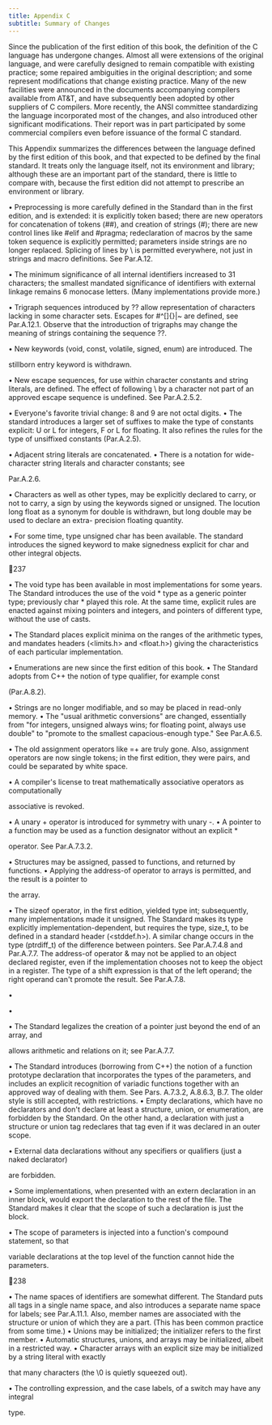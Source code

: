 ```yaml
---
title: Appendix C
subtitle: Summary of Changes
---
```


Since  the  publication  of  the  first  edition  of  this  book,  the  definition  of  the  C  language  has
undergone changes. Almost all were extensions of the original language, and were carefully
designed  to  remain  compatible  with  existing  practice;  some  repaired  ambiguities  in  the
original description; and some represent modifications that change existing practice. Many of
the new facilities were announced in the documents accompanying compilers available from
AT&T,  and  have  subsequently  been  adopted  by  other  suppliers  of  C  compilers.  More
recently, the ANSI committee standardizing the language incorporated most of the changes,
and  also  introduced  other  significant  modifications. Their report was in part participated by
some commercial compilers even before issuance of the formal C standard.

This Appendix summarizes the differences between the language defined by the first edition
of this book, and that expected to be defined by the final standard. It treats only the language
itself,  not  its  environment  and  library;  although  these  are  an  important  part  of  the  standard,
there  is  little  to  compare  with,  because  the  first  edition  did  not  attempt  to  prescribe  an
environment or library.

•  Preprocessing is more carefully defined in the Standard than in the first edition, and is
extended:  it  is  explicitly  token  based;  there  are  new  operators  for  concatenation  of
tokens  (##),  and  creation  of  strings  (#);  there  are  new  control  lines  like  #elif  and
#pragma; redeclaration of macros by the same token sequence is explicitly permitted;
parameters  inside  strings  are  no  longer  replaced.  Splicing  of  lines  by  \  is  permitted
everywhere, not just in strings and macro definitions. See Par.A.12.

•  The  minimum  significance  of  all  internal  identifiers  increased  to  31  characters;  the
smallest  mandated  significance  of  identifiers  with  external  linkage  remains  6
monocase letters. (Many implementations provide more.)

•  Trigraph  sequences  introduced  by  ??  allow  representation  of  characters  lacking  in
some character sets. Escapes for #\^[]{}|~ are defined, see Par.A.12.1. Observe that
the  introduction  of  trigraphs  may  change  the  meaning  of  strings  containing  the
sequence ??.

•  New  keywords  (void,  const,  volatile,  signed,  enum)  are  introduced.  The

stillborn entry keyword is withdrawn.

•  New  escape  sequences,  for  use  within  character  constants  and  string  literals,  are
defined.  The  effect  of  following  \  by  a  character  not  part  of  an  approved  escape
sequence is undefined. See Par.A.2.5.2.

•  Everyone's favorite trivial change: 8 and 9 are not octal digits.
•  The standard introduces a larger set of suffixes to make the type of constants explicit:
U or L for integers, F or L for floating. It also refines the rules for the type of unsiffixed
constants (Par.A.2.5).

•  Adjacent string literals are concatenated.
•  There  is  a  notation  for  wide-character  string  literals  and  character  constants;  see

Par.A.2.6.

•  Characters as well as other types, may be explicitly declared to carry, or not to carry, a
sign  by  using  the  keywords  signed  or  unsigned.  The  locution  long  float  as  a
synonym for double is withdrawn, but long double may be used to declare an extra-
precision floating quantity.

•  For some time, type unsigned char has been available. The standard introduces the
signed keyword to make signedness explicit for char and other integral objects.




237

•  The  void  type  has  been  available  in  most  implementations  for  some  years.  The
Standard introduces the use of the void  * type as a generic pointer type; previously
char  * played this role. At the same time, explicit rules are enacted against mixing
pointers and integers, and pointers of different type, without the use of casts.

•  The  Standard  places  explicit  minima  on  the  ranges  of  the  arithmetic  types,  and
mandates  headers  (<limits.h>  and  <float.h>)  giving  the  characteristics  of  each
particular implementation.

•  Enumerations are new since the first edition of this book.
•  The  Standard  adopts  from  C++  the  notion  of  type  qualifier,  for  example  const

(Par.A.8.2).

•  Strings are no longer modifiable, and so may be placed in read-only memory.
•  The  "usual  arithmetic  conversions"  are  changed,  essentially  from  "for  integers,
unsigned  always  wins;  for  floating  point,  always  use  double"  to  "promote  to  the
smallest capacious-enough type." See Par.A.6.5.

•  The  old  assignment  operators  like  =+  are  truly  gone.  Also,  assignment  operators  are
now  single  tokens;  in  the  first  edition,  they  were  pairs,  and  could  be  separated  by
white space.

•  A compiler's license to treat mathematically associative operators as computationally

associative is revoked.

•  A unary + operator is introduced for symmetry with unary -.
•  A  pointer  to  a  function  may  be  used  as  a  function  designator  without  an  explicit  *

operator. See Par.A.7.3.2.

•  Structures may be assigned, passed to functions, and returned by functions.
•  Applying the address-of operator to arrays is permitted, and the result is a pointer to

the array.

•  The  sizeof  operator,  in  the  first  edition,  yielded  type  int;  subsequently,  many
implementations  made  it  unsigned.  The  Standard  makes  its  type  explicitly
implementation-dependent, but requires the type, size_t, to be defined in a standard
header  (<stddef.h>).  A  similar  change  occurs  in  the  type  (ptrdiff_t)  of  the
difference between pointers. See Par.A.7.4.8 and Par.A.7.7.
The address-of operator & may not be applied to an object declared register, even if
the implementation chooses not to keep the object in a register.
The  type  of  a  shift  expression  is  that  of  the  left  operand;  the  right  operand  can't
promote the result. See Par.A.7.8.

•

•

•  The Standard legalizes the creation of a pointer just beyond the end of an array, and

allows arithmetic and relations on it; see Par.A.7.7.

•  The  Standard  introduces  (borrowing  from  C++)  the  notion  of  a  function  prototype
declaration  that  incorporates  the  types  of  the  parameters,  and  includes  an  explicit
recognition of variadic functions together with an approved way of dealing with them.
See Pars. A.7.3.2, A.8.6.3, B.7. The older style is still accepted, with restrictions.
•  Empty  declarations,  which  have  no  declarators  and  don't  declare  at  least  a  structure,
union, or enumeration, are forbidden by the Standard. On the other hand, a declaration
with just a structure or union tag redeclares that tag even if it was declared in an outer
scope.

•  External data declarations without any specifiers or qualifiers (just a naked declarator)

are forbidden.

•  Some implementations, when presented with an extern declaration in an inner block,
would export the declaration to the rest of the file. The Standard makes it clear that the
scope of such a declaration is just the block.

•  The  scope  of  parameters  is  injected  into  a  function's  compound  statement,  so  that

variable declarations at the top level of the function cannot hide the parameters.



238

•  The name spaces of identifiers are somewhat different. The Standard puts all tags in a
single  name  space,  and  also  introduces  a  separate  name  space  for  labels;  see
Par.A.11.1. Also, member names are associated with the structure or union of which
they are a part. (This has been common practice from some time.)
•  Unions may be initialized; the initializer refers to the first member.
•  Automatic structures, unions, and arrays may be initialized, albeit in a restricted way.
•  Character arrays with an explicit size may be initialized by a string literal with exactly

that many characters (the \0 is quietly squeezed out).

•  The  controlling  expression,  and  the  case  labels,  of  a  switch  may  have  any  integral

type.
